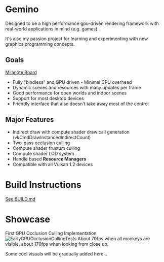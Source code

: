 # Gemino
Designed to be a high performance gpu-driven rendering framework with real-world applications in mind (e.g. games).

It's also my passion project for learning and experimenting with new graphics programming concepts.

## Goals
[Milanote Board](https://app.milanote.com/1ReR6Z14XbZ991?p=8MqaOe9BQos)

- Fully "bindless" and GPU driven - Minimal CPU overhead
- Dynamic scenes and resources with many updates per frame
- Good performance for open worlds and indoor scenes
- Support for most desktop devices
- Friendly interface that also doesn't take away most of the control

## Major Features
- Indirect draw with compute shader draw call generation (vkCmdDrawInstancedIndirectCount)
- Two-pass occlusion culling
- Compute shader frustum culling
- Compute shader LOD system
- Handle based **Resource Managers**
- Compatible with all Vulkan 1.2 devices

# Build Instructions
[See BUILD.md](BUILD.md)

# Showcase
First GPU Occlusion Culling Implementation
![EarlyGPUOcclusionCullingTests](https://github.com/GameWin221/Gemino/assets/72656547/4c6ca538-9987-4b50-a3dd-cff9f9aab1b6)
About 70fps when all monkeys are visible, about 170fps when looking from close up.

Some cool visuals will be gradually added here...

